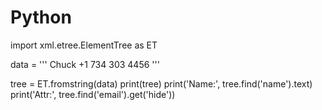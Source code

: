 # Python
import xml.etree.ElementTree as ET

data = '''
<person>
  <name>Chuck</name>
  <phone type="intl">
     +1 734 303 4456
   </phone>
   <email hide="yes"/>
</person>'''

tree = ET.fromstring(data)
print(tree)
print('Name:', tree.find('name').text)
print('Attr:', tree.find('email').get('hide'))
